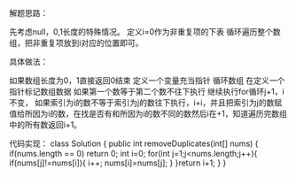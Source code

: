 解题思路：

先考虑null，0,1长度的特殊情况。
定义i=0作为非重复项的下表
循环遍历整个数组，把非重复项放到i对应的位置即可。

具体做法：

如果数组长度为0，1直接返回0结束
定义一个变量充当指针
循环数组 在定义一个指针标记数组数据
如果第一个数等于第二个数不往下执行 继续执行for循环j+1，i不变，
如果索引为i的数不等于索引为j的数往下执行，i+i，并且把索引为j的数赋值给所因为i的数，在找是否有和所因为i的数不同的数然后i在+1，知道遍历完数组中的所有数返回i+1。

代码实现：
class Solution {
    public int removeDuplicates(int[] nums) {
        if(nums.length == 0) return 0;
        int i=0;
        for(int j=1;j<nums.length;j++){
            if(nums[j]!=nums[i]){
                i++;
                nums[i]=nums[j];
            }
        }return i+1;
}
}

